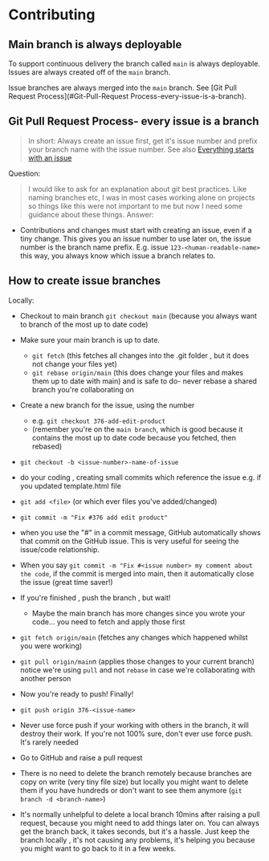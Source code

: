 # Contributing

## Main branch is always deployable

To support continuous delivery the branch called `main` is always deployable.
Issues are always created off of the `main` branch.

Issue branches are always merged into the `main` branch. See [Git Pull Request Process](#Git-Pull-Request Process-every-issue-is-a-branch).

## Git Pull Request Process- every issue is a branch

> In short: Always create an issue first, get it's issue number and prefix your branch name with
  the issue number. See also [Everything starts with an issue](https://about.gitlab.com/blog/2016/03/03/start-with-an-issue/#:~:text=%E2%80%9CAlways%20start%20with%20an%20issue,but%20the%20impact%20is%20huge.)

Question:
> I would like to ask for an explanation about git best practices. Like naming branches etc, I was in most cases working alone on projects so things like this were not important to me but now I need some guidance about these things. 
Answer: 

- Contributions and changes must start with creating an issue, even if a tiny change. This gives you an issue number to use later on, the issue number is the branch name prefix. E.g. issue `123-<human-readable-name>` this way, you always know
which issue a branch relates to.


## How to create issue branches

Locally:

- Checkout to main branch `git checkout main` (because you always want to branch of the most up to date code)
- Make sure your main branch is up to date.
  - `git fetch`  (this fetches all changes into the .git folder , but it does not change your files yet)
  - `git rebase origin/main` (this does change your files and makes them up to date with main) and is safe to do- never rebase a shared branch you're collaborating on

- Create a new branch for the issue, using the number
  - e.g. `git checkout 376-add-edit-product`
  - (remember you're on the `main branch`, which is good because it contains the most up to date code because you fetched, then rebased) 
- `git checkout -b <issue-number>-name-of-issue` 
- do your coding , creating small commits which reference the issue e.g. if you updated template.html file
- `git add <file>` (or which ever files you've added/changed)
- `git commit -m "Fix #376 add edit product"`
- when you use the "#<issue-number>" in a commit message, GitHub automatically shows that commit on the GitHub issue. This is very useful for seeing the issue/code relationship.

- When you say `git commit -m "Fix #<issue number> my comment about the code`, if the commit is merged into main, then it automatically close the issue (great time saver!)
- If you're finished , push the branch , but wait!
  - Maybe the main branch has more changes since you wrote your code... you need to fetch and apply those first
- `git fetch origin/main` (fetches any changes which happened whilst you were working)
- `git pull origin/main`n  (applies those changes to your current branch) notice we're using `pull` and not `rebase` in case we're collaborating with another person
- Now you're ready to push! Finally!
- `git push origin 376-<issue-name>`
- Never use force push if your working with others in the branch, it will destroy their work. If you're not 100% sure, don't ever use force push. It's rarely needed
- Go to GitHub and raise a pull request 
- There is no need to delete the branch remotely because branches are copy on write (very tiny file size) but locally you might want to delete them if you have hundreds or don't want to see them anymore (`git branch -d <branch-name>`)
- It's normally unhelpful to delete a local branch 10mins after raising a pull request, because you might need to add things later on. You can always get the branch back, it takes seconds, but it's a hassle. Just keep the branch locally , it's not causing any problems, it's helping you because you might want to go back to it in a few weeks.
